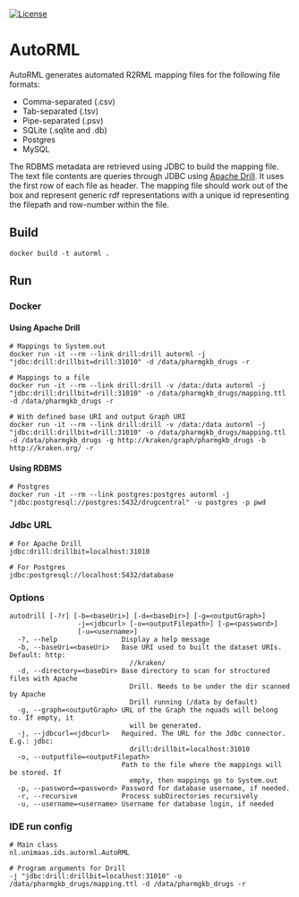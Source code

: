 [![License](https://img.shields.io/badge/license-MIT-blue.svg)](https://opensource.org/licenses/MIT)

# AutoRML
AutoRML generates automated R2RML mapping files for the following file formats:

* Comma-separated (.csv)
* Tab-separated (.tsv)
* Pipe-separated (.psv)
* SQLite (.sqlite and .db) 
* Postgres
* MySQL

The RDBMS metadata are retrieved using JDBC to build the mapping file. The text file contents are queries through JDBC using [Apache Drill](https://drill.apache.org). It uses the first row of each file as header. The mapping file should work out of the box and represent generic rdf representations with a unique id representing the filepath and row-number within the file.

## Build
```shell
docker build -t autorml .
```
## Run

### Docker

#### Using Apache Drill

```shell
# Mappings to System.out
docker run -it --rm --link drill:drill autorml -j "jdbc:drill:drillbit=drill:31010" -d /data/pharmgkb_drugs -r

# Mappings to a file
docker run -it --rm --link drill:drill -v /data:/data autorml -j "jdbc:drill:drillbit=drill:31010" -o /data/pharmgkb_drugs/mapping.ttl -d /data/pharmgkb_drugs -r

# With defined base URI and output Graph URI
docker run -it --rm --link drill:drill -v /data:/data autorml -j "jdbc:drill:drillbit=drill:31010" -o /data/pharmgkb_drugs/mapping.ttl -d /data/pharmgkb_drugs -g http://kraken/graph/pharmgkb_drugs -b http://kraken.org/ -r
```

#### Using RDBMS

```shell
# Postgres
docker run -it --rm --link postgres:postgres autorml -j "jdbc:postgresql://postgres:5432/drugcentral" -u postgres -p pwd
```



### Jdbc URL

```shell
# For Apache Drill
jdbc:drill:drillbit=localhost:31010

# For Postgres
jdbc:postgresql://localhost:5432/database
```

### Options

```shell
autodrill [-?r] [-b=<baseUri>] [-d=<baseDir>] [-g=<outputGraph>]
                 -j=<jdbcurl> [-o=<outputFilepath>] [-p=<password>]
                 [-u=<username>]
  -?, --help                Display a help message
  -b, --baseUri=<baseUri>   Base URI used to built the dataset URIs. Default: http:
                              //kraken/
  -d, --directory=<baseDir> Base directory to scan for structured files with Apache
                              Drill. Needs to be under the dir scanned by Apache
                              Drill running (/data by default)
  -g, --graph=<outputGraph> URL of the Graph the nquads will belong to. If empty, it
                              will be generated.
  -j, --jdbcurl=<jdbcurl>   Required. The URL for the Jdbc connector. E.g.: jdbc:
                              drill:drillbit=localhost:31010
  -o, --outputfile=<outputFilepath>
                            Path to the file where the mappings will be stored. If
                              empty, then mappings go to System.out
  -p, --password=<password> Password for database username, if needed.
  -r, --recursive           Process subDirectories recursively
  -u, --username=<username> Username for database login, if needed
```
### IDE run config

```shell
# Main class
nl.unimaas.ids.autorml.AutoRML

# Program arguments for Drill
-j "jdbc:drill:drillbit=localhost:31010" -o /data/pharmgkb_drugs/mapping.ttl -d /data/pharmgkb_drugs -r
```
